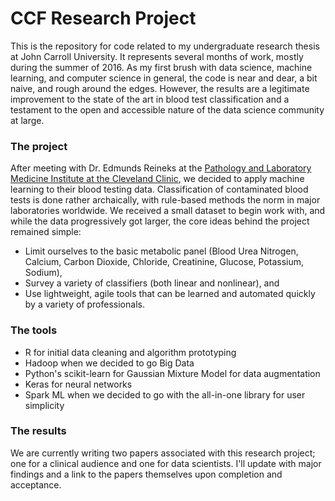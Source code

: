 # CCF Research Project
This is the repository for code related to my undergraduate research thesis at John Carroll University.  It represents several months of work, mostly during the summer of 2016.  As my first brush with data science, machine learning, and computer science in general, the code is near and dear, a bit naive, and rough around the edges.  However, the results are a legitimate improvement to the state of the art in blood test classification and a testament to the open and accessible nature of the data science community at large.

### The project
After meeting with Dr. Edmunds Reineks at the [Pathology and Laboratory Medicine Institute at the Cleveland Clinic](http://my.clevelandclinic.org/services/pathology-laboratory-medicine), we decided to apply machine learning to their blood testing data.  Classification of contaminated blood tests is done rather archaically, with rule-based methods the norm in major laboratories worldwide.  We received a small dataset to begin work with, and while the data progressively got larger, the core ideas behind the project remained simple: 
* Limit ourselves to the basic metabolic panel (Blood Urea Nitrogen, Calcium, Carbon Dioxide, Chloride, Creatinine, Glucose, Potassium, Sodium),
* Survey a variety of classifiers (both linear and nonlinear), and
* Use lightweight, agile tools that can be learned and automated quickly by a variety of professionals.

### The tools
* R for initial data cleaning and algorithm prototyping
* Hadoop when we decided to go Big Data
* Python's scikit-learn for Gaussian Mixture Model for data augmentation
* Keras for neural networks
* Spark ML when we decided to go with the all-in-one library for user simplicity

### The results
We are currently writing two papers associated with this research project; one for a clinical audience and one for data scientists.  I'll update with major findings and a link to the papers themselves upon completion and acceptance.
